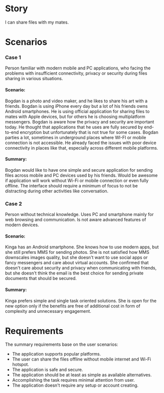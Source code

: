 # Story

I can share files with my mates.

# Scenarios

### Case 1

Person familiar with modern mobile and PC applications, who facing the problems with insufficient connectivity, privacy
or security during files sharing in various situations.

#### Scenario:

Bogdan is a photo and video maker, and he likes to share his art with a friends. Bogdan is using iPhone every day but a
lot of his friends owns Android smartphones. He is using official application for sharing files to mates with Apple
devices, but for others he is choosing multiplatform messengers. Bogdan is aware how the privacy and security are
important today. He thought that applications that he uses are fully secured by end-to-end encryption but unfortunately
that is not true for some cases. Bogdan parties a lot, sometimes in underground places where WI-FI or mobile connection
is not accessible. He already faced the issues with poor device connectivity in places like that, especially across
different mobile platforms.

#### Summary:

Bogdan would like to have one simple and secure application for sending files across mobile and PC devices used by his
friends. Would be awesome if application will work without Wi-Fi or mobile connection or even fully offline. The
interface should require a minimum of focus to not be distracting during other activities like conversation.

### Case 2

Person without technical knowledge. Uses PC and smartphone mainly for web browsing and communication. Is not aware
advanced features of modern devices.

#### Scenario:

Kinga has an Android smartphone. She knows how to use modern apps, but she still prefers MMS for sending photos. She is
not satisfied how MMS downscales images quality, but she doesn't want to use social apps or fancy messengers and care
about virtual accounts. She confirmed that doesn't care about security and privacy when communicating with friends, but
she doesn't think the email is the best choice for sending private documents that should be secured.

#### Summary:

Kinga prefers simple and single task oriented solutions. She is open for the new option only if the benefits are free of
additional cost in form of complexity and unnecessary engagement.

# Requirements

The summary requirements base on the user scenarios:

* The application supports popular platforms.
* The user can share the files offline without mobile internet and Wi-Fi hotspot.
* The application is safe and secure.
* The application should be at least as simple as available alternatives.
* Accomplishing the task requires minimal attention from user.
* The application doesn't require any setup or account creating.
